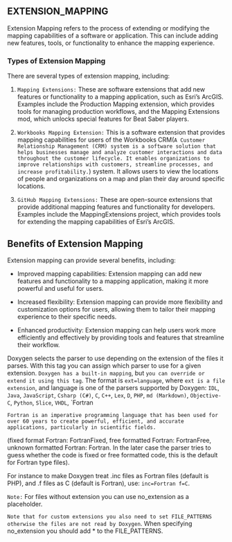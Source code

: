## EXTENSION_MAPPING

Extension Mapping refers to the process of extending or
modifying the mapping capabilities of a software or application.
This can include adding new features, tools, or functionality to enhance
the mapping experience.

### Types of Extension Mapping

There are several types of extension mapping, including:

1. `Mapping Extensions:` These are software extensions that add new features or functionality to a mapping application, such as Esri’s ArcGIS. Examples include the Production Mapping extension, which provides tools for managing production workflows, and the Mapping Extensions mod, which unlocks special features for Beat Saber players.

2. `Workbooks Mapping Extension:` This is a software extension that provides mapping capabilities for users of the Workbooks CRM(`A Customer Relationship Management (CRM) system is a software solution that helps businesses manage and analyze customer interactions and data throughout the customer lifecycle. It enables organizations to improve relationships with customers, streamline processes, and increase profitability.`) system. It allows users to view the locations of people and organizations on a map and plan their day around specific locations.

3. `GitHub Mapping Extensions:` These are open-source extensions that provide additional mapping features and functionality for developers. Examples include the MappingExtensions project, which provides tools for extending the mapping capabilities of Esri’s ArcGIS.

## Benefits of Extension Mapping

Extension mapping can provide several benefits, including:

- Improved mapping capabilities: Extension mapping can add new features and functionality to a mapping application, making it more powerful and useful for users.

- Increased flexibility: Extension mapping can provide more flexibility and customization options for users, allowing them to tailor their mapping experience to their specific needs.

- Enhanced productivity: Extension mapping can help users work more efficiently and effectively by providing tools and features that streamline their workflow.

Doxygen selects the parser to use depending on the extension of the files it parses. With this tag you can assign which parser to use for a given extension.
`Doxygen has a built-in mapping`, but `you can override or extend it using this tag`. The format is `ext=language`,
where `ext is a file extension`, and language is one of the parsers supported by
Doxygen: `IDL`, `Java`, `JavaScript`, `Csharp (C#)`, `C`, `C++`, `Lex`, `D`, `PHP`,
`md (Markdown)`, `Objective-C`, `Python`, `Slice`, `VHDL`, `Fortran

`Fortran is an imperative programming language that has been used for over 60 years to create powerful, efficient, and accurate applications, particularly in scientific fields.`

(fixed format Fortran: FortranFixed, free formatted Fortran: FortranFree, unknown formatted Fortran: Fortran. In the later case the parser tries to guess whether the code is fixed or free formatted code, this is the default for Fortran type files).

For instance to make Doxygen treat .inc files as Fortran files (default is PHP),
and .f files as C (default is Fortran), use: `inc=Fortran f=C`.

`Note:` For files without extension you can use no_extension as a placeholder.

`Note that for custom extensions you also need to set FILE_PATTERNS otherwise the files are not
read by Doxygen`. When specifying no_extension you should add \* to the FILE_PATTERNS.
